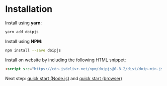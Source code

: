 # Installation

Install using **yarn**:

```bash
yarn add doipjs
```

Install using **NPM**:

```bash
npm install --save doipjs
```

Install on website by including the following HTML snippet:

```html
<script src="https://cdn.jsdelivr.net/npm/doipjs@0.8.2/dist/doip.min.js"></script>
```

Next step: [quick start (Node.js)](quickstart-nodejs.md) and [quick start (browser)](quickstart-browser.md)
